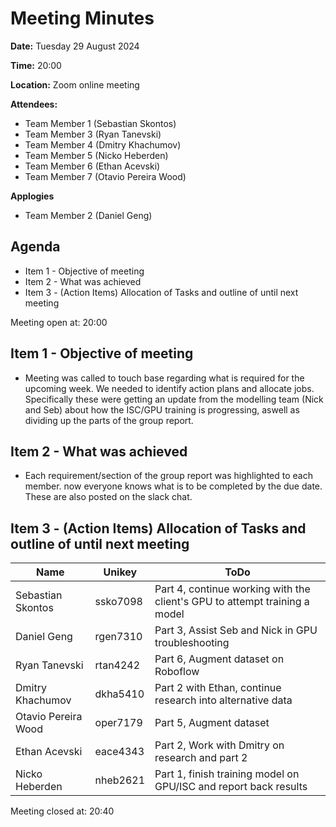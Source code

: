 # Meeting Minutes

**Date:** Tuesday 29 August 2024

**Time:** 20:00 

**Location:** Zoom online meeting

**Attendees:**

* Team Member 1 (Sebastian Skontos)
* Team Member 3 (Ryan Tanevski)
* Team Member 4 (Dmitry Khachumov)
* Team Member 5 (Nicko Heberden)
* Team Member 6 (Ethan Acevski)
* Team Member 7 (Otavio Pereira Wood)


**Applogies**
* Team Member 2 (Daniel Geng)

## Agenda

* Item 1 - Objective of meeting
* Item 2 - What was achieved
* Item 3 - (Action Items) Allocation of Tasks and outline of until next meeting

Meeting open at: 20:00 

## Item 1 - Objective of meeting

* Meeting was called to touch base regarding what is required for the upcoming week. We needed to identify action plans and allocate jobs. Specifically these were getting an update from the modelling team (Nick and Seb) about how the ISC/GPU training is progressing, aswell as dividing up the parts of the group report.

## Item 2 - What was achieved

* Each requirement/section of the group report was highlighted to each member. now everyone knows what is to be completed by the due date. These are also posted on the slack chat. 


## Item 3 - (Action Items) Allocation of Tasks and outline of until next meeting

| Name | Unikey | ToDo |
|--|--|--|
| Sebastian Skontos | ssko7098 | Part 4, continue working with the client's GPU to attempt training a model |
| Daniel Geng | rgen7310 | Part 3, Assist Seb and Nick in GPU troubleshooting |
| Ryan Tanevski | rtan4242 | Part 6, Augment dataset on Roboflow |
| Dmitry Khachumov | dkha5410 | Part 2 with Ethan, continue research into alternative data |
| Otavio Pereira Wood | oper7179 | Part 5, Augment dataset |
| Ethan Acevski | eace4343 | Part 2, Work with Dmitry on research and part 2 |
| Nicko Heberden | nheb2621 | Part 1, finish training model on GPU/ISC and report back results |

Meeting closed at:  20:40
